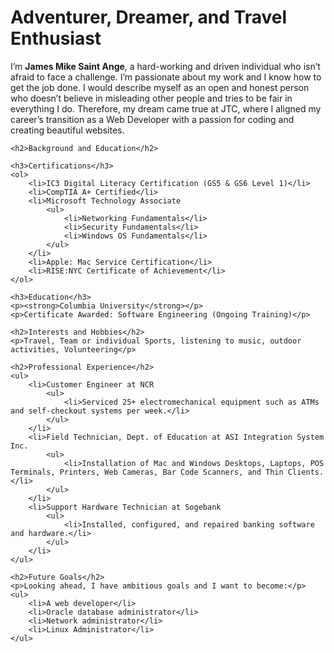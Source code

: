 
<!DOCTYPE html>
<html lang="en">
<head>
    <meta charset="UTF-8">
    <meta name="viewport" content="width=device-width, initial-scale=1.0">
    <title>James Mike Saint Ange</title>
</head>
<body>
    <h1>Adventurer, Dreamer, and Travel Enthusiast</h1>
    <p>I’m <strong>James Mike Saint Ange</strong>, a hard-working and driven individual who isn’t afraid to face a challenge. I’m passionate about my work and I know how to get the job done. I would describe myself as an open and honest person who doesn’t believe in misleading other people and tries to be fair in everything I do. Therefore, my dream came true at JTC, where I aligned my career’s transition as a Web Developer with a passion for coding and creating beautiful websites.</p>
    
    <h2>Background and Education</h2>
    
    <h3>Certifications</h3>
    <ol>
        <li>IC3 Digital Literacy Certification (GS5 & GS6 Level 1)</li>
        <li>CompTIA A+ Certified</li>
        <li>Microsoft Technology Associate
            <ul>
                <li>Networking Fundamentals</li>
                <li>Security Fundamentals</li>
                <li>Windows OS Fundamentals</li>
            </ul>
        </li>
        <li>Apple: Mac Service Certification</li>
        <li>RISE:NYC Certificate of Achievement</li>
    </ol>
    
    <h3>Education</h3>
    <p><strong>Columbia University</strong></p>
    <p>Certificate Awarded: Software Engineering (Ongoing Training)</p>
    
    <h2>Interests and Hobbies</h2>
    <p>Travel, Team or individual Sports, listening to music, outdoor activities, Volunteering</p>
    
    <h2>Professional Experience</h2>
    <ul>
        <li>Customer Engineer at NCR
            <ul>
                <li>Serviced 25+ electromechanical equipment such as ATMs and self-checkout systems per week.</li>
            </ul>
        </li>
        <li>Field Technician, Dept. of Education at ASI Integration System Inc.
            <ul>
                <li>Installation of Mac and Windows Desktops, Laptops, POS Terminals, Printers, Web Cameras, Bar Code Scanners, and Thin Clients.</li>
            </ul>
        </li>
        <li>Support Hardware Technician at Sogebank
            <ul>
                <li>Installed, configured, and repaired banking software and hardware.</li>
            </ul>
        </li>
    </ul>
    
    <h2>Future Goals</h2>
    <p>Looking ahead, I have ambitious goals and I want to become:</p>
    <ul>
        <li>A web developer</li>
        <li>Oracle database administrator</li>
        <li>Network administrator</li>
        <li>Linux Administrator</li>
    </ul>
</body>
</html>


